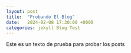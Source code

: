 ```yaml
---
layout: post
title:  "Probando El Blog"
date:   2024-02-08 17:30:00 +0000
categories: jekyll Blog Test
---
```


Este es un texto de prueba para probar los posts